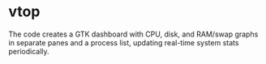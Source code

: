 # vtop
 The code creates a GTK dashboard with CPU, disk, and RAM/swap graphs in separate panes and a process list, updating real-time system stats periodically.
